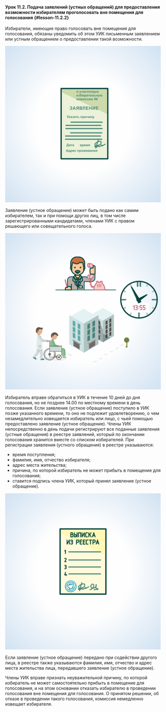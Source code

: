#### Урок 11.2. Подача заявлений (устных обращений) для предоставления возможности избирателям проголосовать вне помещения для голосования {#lesson-11.2.2}

Избиратели, имеющие право голосовать вне помещения для голосования, обязаны уведомить об этом УИК письменным заявлением или устным обращением о предоставлении такой возможности.

![Рисунок 11.2.1. Заявление о предоставлении возможности проголосовать вне помещения для голосования. ](./4.11.2.1.svg)

Заявление (устное обращение) может быть подано как самим избирателем, так и при помощи других лиц, в том числе зарегистрированными кандидатами, членами УИК с правом решающего или совещательного голоса.

![Рисунок 11.2.2. Время подачи заявления (устного обращения) о предоставлении возможности проголосовать вне помещения для голосования заканчивается в день голосования в 14:00. ](./4.11.2.2.svg)

Избиратель вправе обратиться в УИК в течение 10 дней до дня голосования, но не позднее 14.00 по местному времени в день голосования.
Если заявление (устное обращение) поступило в УИК позже указанного времени, то оно не подлежит удовлетворению, о чем незамедлительно извещается избиратель или лицо, с чьей помощью предоставлено заявление (устное обращение).
Члены УИК непосредственно в день подачи регистрируют все поданные заявления (устные обращения) в реестре заявлений, который по окончании голосования хранится вместе со списком избирателей.
При регистрации заявления (устного обращения) в реестре указываются:
- время поступления;
- фамилия, имя, отчество избирателя;
- адрес места жительства;
- причина, по которой избиратель не может прибыть в помещение для голосования;
- ставится подпись члена УИК, который принял  заявление (устное обращение).

![Рисунок 11.2.3. Заявление (устное обращение) в день поступления должно быть зарегистрировано в реестре заявлений. ](./4.11.2.3.svg)

Если заявление (устное обращение) передано при содействии другого лица, в реестре также указываются фамилия, имя, отчество и адрес места жительства лица, передавшего заявление (устное обращение).

Члены УИК вправе признать неуважительной причину, по которой избиратель не может самостоятельно прибыть в помещение для голосования, и на этом основании отказать избирателю в проведении голосования вне помещения для голосования. О принятом решении, об отказе в проведении такого голосования, комиссия немедленно извещает избирателя.

